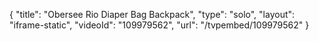 {
    "title": "Obersee Rio Diaper Bag Backpack",
    "type": "solo",
    "layout": "iframe-static",
    "videoId": "109979562",
    "url": "\/tvpembed\/109979562"
}